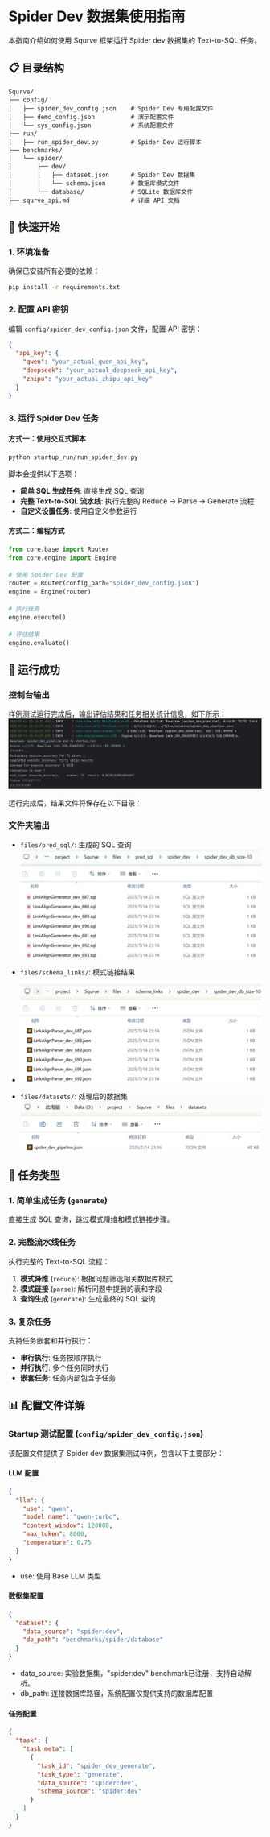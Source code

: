 # Spider Dev 数据集使用指南

本指南介绍如何使用 Squrve 框架运行 Spider dev 数据集的 Text-to-SQL 任务。

## 📋 目录结构

```
Squrve/
├── config/
│   ├── spider_dev_config.json    # Spider Dev 专用配置文件
│   ├── demo_config.json          # 演示配置文件
│   └── sys_config.json           # 系统配置文件
├── run/
│   ├── run_spider_dev.py         # Spider Dev 运行脚本
├── benchmarks/
│   └── spider/
│       ├── dev/
│       │   ├── dataset.json      # Spider Dev 数据集
│       │   └── schema.json       # 数据库模式文件
│       └── database/             # SQLite 数据库文件
├── squrve_api.md                 # 详细 API 文档
```

## 🚀 快速开始

### 1. 环境准备

确保已安装所有必要的依赖：

```bash
pip install -r requirements.txt
```

### 2. 配置 API 密钥

编辑 `config/spider_dev_config.json` 文件，配置 API 密钥：

```json
{
  "api_key": {
    "qwen": "your_actual_qwen_api_key",
    "deepseek": "your_actual_deepseek_api_key",
    "zhipu": "your_actual_zhipu_api_key"
  }
}
```

### 3. 运行 Spider Dev 任务

#### 方式一：使用交互式脚本

```bash
python startup_run/run_spider_dev.py
```

脚本会提供以下选项：

- **简单 SQL 生成任务**: 直接生成 SQL 查询
- **完整 Text-to-SQL 流水线**: 执行完整的 Reduce -> Parse -> Generate 流程
- **自定义设置任务**: 使用自定义参数运行

#### 方式二：编程方式

```python
from core.base import Router
from core.engine import Engine

# 使用 Spider Dev 配置
router = Router(config_path="spider_dev_config.json")
engine = Engine(router)

# 执行任务
engine.execute()

# 评估结果
engine.evaluate()
```

## 📁 运行成功

### 控制台输出

样例测试运行完成后，输出评估结果和任务相关统计信息，如下所示：
![img.png](../assets/img.png)

运行完成后，结果文件将保存在以下目录：

### 文件夹输出

- `files/pred_sql/`: 生成的 SQL 查询
  ![img.png](../assets/pred_sql.png)

- `files/schema_links/`: 模式链接结果
- ![img.png](../assets/schema_linking.png)
- `files/datasets/`: 处理后的数据集
  ![img.png](../assets/final_dataset.png)

## 🎯 任务类型

### 1. 简单生成任务 (`generate`)

直接生成 SQL 查询，跳过模式降维和模式链接步骤。

### 2. 完整流水线任务

执行完整的 Text-to-SQL 流程：

1. **模式降维** (`reduce`): 根据问题筛选相关数据库模式
2. **模式链接** (`parse`): 解析问题中提到的表和字段
3. **查询生成** (`generate`): 生成最终的 SQL 查询

### 3. 复杂任务

支持任务嵌套和并行执行：

- **串行执行**: 任务按顺序执行
- **并行执行**: 多个任务同时执行
- **嵌套任务**: 任务内部包含子任务

## 📊 配置文件详解

### Startup 测试配置 (`config/spider_dev_config.json`)

该配置文件提供了 Spider dev 数据集测试样例，包含以下主要部分：

#### LLM 配置

```json
{
  "llm": {
    "use": "qwen",
    "model_name": "qwen-turbo",
    "context_window": 120000,
    "max_token": 8000,
    "temperature": 0.75
  }
}
```

* use: 使用 Base LLM 类型

#### 数据集配置

```json
{
  "dataset": {
    "data_source": "spider:dev",
    "db_path": "benchmarks/spider/database"
  }
}
```

* data_source: 实验数据集，"spider:dev" benchmark已注册，支持自动解析。
* db_path: 连接数据库路径，系统配置仅提供支持的数据库配置

#### 任务配置

```json
{
  "task": {
    "task_meta": [
      {
        "task_id": "spider_dev_generate",
        "task_type": "generate",
        "data_source": "spider:dev",
        "schema_source": "spider:dev"
      }
    ]
  }
}
```

